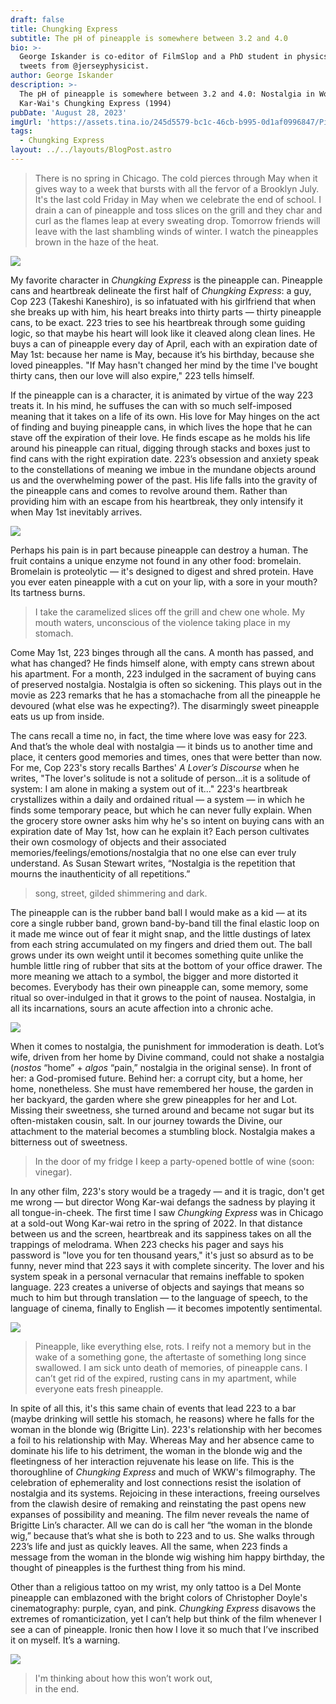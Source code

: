 ```yaml
---
draft: false
title: Chungking Express
subtitle: The pH of pineapple is somewhere between 3.2 and 4.0
bio: >-
  George Iskander is co-editor of FilmSlop and a PhD student in physics. He
  tweets from @jerseyphysicist.
author: George Iskander
description: >-
  The pH of pineapple is somewhere between 3.2 and 4.0: Nostalgia in Wong
  Kar-Wai's Chungking Express (1994)
pubDate: 'August 28, 2023'
imgUrl: 'https://assets.tina.io/245d5579-bc1c-46cb-b995-0d1af0996847/Pineapple.png'
tags:
  - Chungking Express
layout: ../../layouts/BlogPost.astro
---
```


> There is no spring in Chicago. The cold pierces through May when it gives way to a week that bursts with all the fervor of a Brooklyn July. It's the last cold Friday in May when we celebrate the end of school. I drain a can of pineapple and toss slices on the grill and they char and curl as the flames leap at every sweating drop. Tomorrow friends will leave with the last shambling winds of winter. I watch the pineapples brown in the haze of the heat. 

![](</image0 (9).jpeg>)

My favorite character in *Chungking Express* is the pineapple can. Pineapple cans and heartbreak delineate the first half of *Chungking Express*: a guy, Cop 223 (Takeshi Kaneshiro), is so infatuated with his girlfriend that when she breaks up with him, his heart breaks into thirty parts — thirty pineapple cans, to be exact. 223 tries to see his heartbreak through some guiding logic, so that maybe his heart will look like it cleaved along clean lines. He buys a can of pineapple every day of April, each with an expiration date of May 1st: because her name is May, because it’s his birthday, because she loved pineapples. "If May hasn't changed her mind by the time I've bought thirty cans, then our love will also expire," 223 tells himself.

If the pineapple can is a character, it is animated by virtue of the way 223 treats it. In his mind, he suffuses the can with so much self-imposed meaning that it takes on a life of its own. His love for May hinges on the act of finding and buying pineapple cans, in which lives the hope that he can stave off the expiration of their love. He finds escape as he molds his life around his pineapple can ritual, digging through stacks and boxes just to find cans with the right expiration date. 223’s obsession and anxiety speak to the constellations of meaning we imbue in the mundane objects around us and the overwhelming power of the past. His life falls into the gravity of the pineapple cans and comes to revolve around them. Rather than providing him with an escape from his heartbreak, they only intensify it when May 1st inevitably arrives.

![](/223pine.jpeg)

Perhaps his pain is in part because pineapple can destroy a human. The fruit contains a unique enzyme not found in any other food: bromelain. Bromelain is proteolytic — it's designed to digest and shred protein. Have you ever eaten pineapple with a cut on your lip, with a sore in your mouth? Its tartness burns. 

> I take the caramelized slices off the grill and chew one whole. My mouth waters, unconscious of the violence taking place in my stomach.

Come May 1st, 223 binges through all the cans. A month has passed, and what has changed? He finds himself alone, with empty cans strewn about his apartment. For a month, 223 indulged in the sacrament of buying cans of preserved nostalgia. Nostalgia is often so sickening. This plays out in the movie as 223 remarks that he has a stomachache from all the pineapple he devoured (what else was he expecting?). The disarmingly sweet pineapple eats us up from inside. 

The cans recall a time no, in fact, the time where love was easy for 223. And that’s the whole deal with nostalgia — it binds us to another time and place, it centers good memories and times, ones that were better than now. For me, Cop 223's story recalls Barthes' *A Lover’s Discourse* when he writes, "The lover's solitude is not a solitude of person...it is a solitude of system: I am alone in making a system out of it..." 223's heartbreak crystallizes within a daily and ordained ritual — a system — in which he finds some temporary peace, but which he can never fully explain. When the grocery store owner asks him why he's so intent on buying cans with an expiration date of May 1st, how can he explain it? Each person cultivates their own cosmology of objects and their associated memories/feelings/emotions/nostalgia that no one else can ever truly understand. As Susan Stewart writes, “Nostalgia is the repetition that mourns the inauthenticity of all repetitions.”

> song, street, gilded shimmering and dark.

The pineapple can is the rubber band ball I would make as a kid — at its core a single rubber band, grown band-by-band till the final elastic loop on it made me wince out of fear it might snap, and the little dustings of latex from each string accumulated on my fingers and dried them out. The ball grows under its own weight until it becomes something quite unlike the humble little ring of rubber that sits at the bottom of your office drawer. The more meaning we attach to a symbol, the bigger and more distorted it becomes. Everybody has their own pineapple can, some memory, some ritual so over-indulged in that it grows to the point of nausea. Nostalgia, in all its incarnations, sours an acute affection into a chronic ache. 

![](</ball (1).webp>)

When it comes to nostalgia, the punishment for immoderation is death. Lot’s wife, driven from her home by Divine command, could not shake a nostalgia (*nostos* “home” + *algos* “pain,” nostalgia in the original sense). In front of her: a God-promised future. Behind her: a corrupt city, but a home, her home, nonetheless. She must have remembered her house, the garden in her backyard, the garden where she grew pineapples for her and Lot. Missing their sweetness, she turned around and became not sugar but its often-mistaken cousin, salt. In our journey towards the Divine, our attachment to the material becomes a stumbling block. Nostalgia makes a bitterness out of sweetness. 

> In the door of my fridge I keep a party-opened bottle of wine (soon: vinegar).

In any other film, 223's story would be a tragedy — and it is tragic, don't get me wrong — but director Wong Kar-wai defangs the sadness by playing it all tongue-in-cheek. The first time I saw *Chungking Express* was in Chicago at a sold-out Wong Kar-wai retro in the spring of 2022. In that distance between us and the screen, heartbreak and its sappiness takes on all the trappings of melodrama. When 223 checks his pager and says his password is "love you for ten thousand years," it's just so absurd as to be funny, never mind that 223 says it with complete sincerity. The lover and his system speak in a personal vernacular that remains ineffable to spoken language. 223 creates a universe of objects and sayings that means so much to him but through translation — to the language of speech, to the language of cinema, finally to English — it becomes impotently sentimental.

![](</image1 (6).jpeg>)

> Pineapple, like everything else, rots. I reify not a memory but in the wake of a something gone, the aftertaste of something long since swallowed. I am sick unto death of memories, of pineapple cans. I can’t get rid of the expired, rusting cans in my apartment, while everyone eats fresh pineapple. 

In spite of all this, it's this same chain of events that lead 223 to a bar (maybe drinking will settle his stomach, he reasons) where he falls for the woman in the blonde wig (Brigitte Lin). 223's relationship with her becomes a foil to his relationship with May. Whereas May and her absence came to dominate his life to his detriment, the woman in the blonde wig and the fleetingness of her interaction rejuvenate his lease on life. This is the thoroughline of *Chungking Express* and much of WKW's filmography. The celebration of ephemerality and lost connections resist the isolation of nostalgia and its systems. Rejoicing in these interactions, freeing ourselves from the clawish desire of remaking and reinstating the past opens new expanses of possibility and meaning. The film never reveals the name of Brigitte Lin’s character. All we can do is call her “the woman in the blonde wig,” because that’s what she is both to 223 and to us. She walks through 223’s life and just as quickly leaves. All the same, when 223 finds a message from the woman in the blonde wig wishing him happy birthday, the thought of pineapples is the furthest thing from his mind. 

Other than a religious tattoo on my wrist, my only tattoo is a Del Monte pineapple can emblazoned with the bright colors of Christopher Doyle's cinematography: purple, cyan, and pink. *Chungking Express* disavows the extremes of romanticization, yet I can’t help but think of the film whenever I see a can of pineapple. Ironic then how I love it so much that I’ve inscribed it on myself. It’s a warning.

![](</image3 (4).jpeg>)

> I'm thinking about how this won’t work out, \
> in the end.
